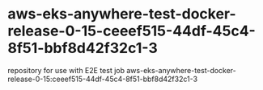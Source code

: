 # aws-eks-anywhere-test-docker-release-0-15-ceeef515-44df-45c4-8f51-bbf8d42f32c1-3
repository for use with E2E test job aws-eks-anywhere-test-docker-release-0-15:ceeef515-44df-45c4-8f51-bbf8d42f32c1-3
